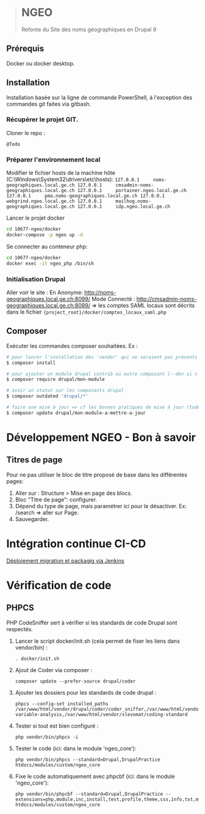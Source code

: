 ># NGEO
>Refonte du Site des noms géographiques en Drupal 9

## Prérequis
Docker ou docker desktop.

## Installation
Installation basée sur la ligne de commande PowerShell, à l'exception des commandes git faites via gitbash.

### Récupérer le projet GIT.
Cloner le repo :
```
@Todo
```
### Préparer l'environnement local
Modifier le fichier hosts de la machine hôte (C:\Windows\System32\drivers\etc\hosts):
``
127.0.0.1	  noms-geographiques.local.ge.ch
127.0.0.1     cmsadmin-noms-geographiques.local.ge.ch
127.0.0.1	  portainer.ngeo.local.ge.ch
127.0.0.1	  pma.noms-geographiques.local.ge.ch
127.0.0.1	  webgrind.ngeo.local.ge.ch
127.0.0.1	  mailhog.noms-geographiques.local.ge.ch
127.0.0.1	  idp.ngeo.local.ge.ch
``


Lancer le projet docker
```sh
cd 10677-ngeo/docker
docker-compose -p ngeo up -d
```

Se connecter au conteneur php:
```bash
cd 10677-ngeo/docker
docker exec -it ngeo_php /bin/sh
```
### Initialisation Drupal
Aller voir le site :
En Anonyme:
   http://noms-geographiques.local.ge.ch:8099/
Mode Connecté :
   http://cmsadmin-noms-geographiques.local.ge.ch:8099/
=> les comptes SAML locaux sont décrits dans le fichier `{project_root}/docker/comptes_locaux_saml.php`

## Composer
Exécuter les commandes composer souhaitées. Ex :
```bash
# pour lancer l'installation des 'vendor' qui ne seraient pas présents :
$ composer install

# pour ajouter un module drupal contrib ou autre composant (--dev si c'est un composant utile au développement, ex devel)
$ composer require drupal/mon-module

# avoir un statut sur les composants drupal
$ composer outdated 'drupal/*'

# faire une mise à jour => cf les bonnes pratiques de mise à jour (todo wiki ?)
$ composer update drupal/mon-module-a-mettre-a-jour
```

# Développement NGEO - Bon à savoir

## Titres de page
Pour ne pas utiliser le bloc de titre proposé de base dans les différentes pages:
1. Aller sur : Structure > Mise en page des blocs.
2. Bloc "Titre de page": configurer.
3. Dépend du type de page, mais paramétrer ici pour le désactiver. Ex: /search => aller sur Page.
4. Sauvegarder.


# Intégration continue CI-CD
[Déploiement migration et packagig via Jenkins](scripts/README.md)

# Vérification de code

## PHPCS
PHP CodeSniffer sert à vérifier si les standards de code Drupal sont respectés.

1. Lancer le script docker/init.sh (cela permet de fixer les liens dans vendor/bin) :
    ```
    . docker/init.sh
    ```
1. Ajout de Coder via composer :
    ```
    composer update --prefer-source drupal/coder
    ```
2. Ajouter les dossiers pour les standards de code drupal :
    ```
    phpcs --config-set installed_paths /var/www/html/vendor/drupal/coder/coder_sniffer,/var/www/html/vendor/sirbrillig/phpcs-variable-analysis,/var/www/html/vendor/slevomat/coding-standard
    ```
3. Tester si tout est bien configuré :
    ```
    php vendor/bin/phpcs -i
    ```
4. Tester le code (ici: dans le module 'ngeo_core'):
    ```
    php vendor/bin/phpcs --standard=Drupal,DrupalPractice htdocs/modules/custom/ngeo_core
    ```
5. Fixe le code automatiquement avec phpcbf (ici: dans le module 'ngeo_core'):
   ```
   php vendor/bin/phpcbf --standard=Drupal,DrupalPractice --extensions=php,module,inc,install,test,profile,theme,css,info,txt,md htdocs/modules/custom/ngeo_core

